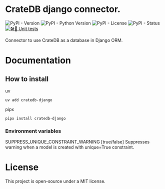 # CrateDB django connector.
![PyPI - Version](https://img.shields.io/pypi/v/cratedb-django)
![PyPI - Python Version](https://img.shields.io/pypi/pyversions/cratedb-django)
![PyPI - License](https://img.shields.io/pypi/l/cratedb-django)
![PyPI - Status](https://img.shields.io/pypi/status/cratedb-django)
[![🛠🐍 Unit tests](https://github.com/surister/cratedb-django/actions/workflows/tests.yml/badge.svg)](https://github.com/surister/cratedb-django/actions/workflows/tests.yml)

Connector to use CrateDB as a database in Django ORM.

# Documentation

## How to install
uv
```shell
uv add cratedb-django
```
pipx
```shell
pipx install cratedb-django
```

### Environment variables
SUPPRESS_UNIQUE_CONSTRAINT_WARNING [true/false] Suppresses warning when a model is created with unique=True constraint.

# License
This project is open-source under a MIT license.